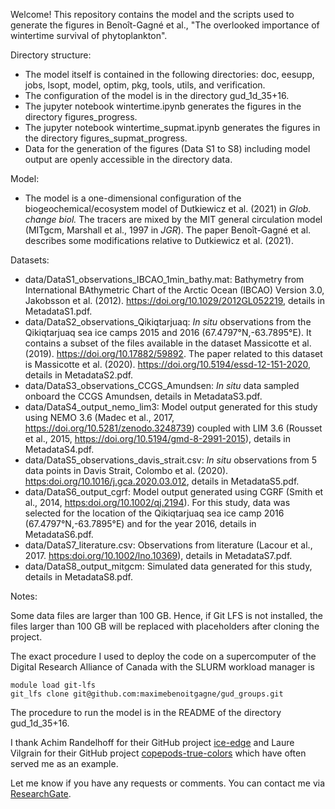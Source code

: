 Welcome! This repository contains the model and the scripts used to generate the figures in
Benoît-Gagné et al.,
"The overlooked importance of wintertime survival of phytoplankton".

Directory structure:

- The model itself is contained in the following directories: doc, eesupp, jobs, lsopt, model, optim, pkg, tools, utils, and verification.
- The configuration of the model is in the directory gud_1d_35+16.
- The jupyter notebook wintertime.ipynb generates the figures in the directory figures_progress.
- The jupyter notebook wintertime_supmat.ipynb generates  the figures in the directory figures_supmat_progress.
- Data for the generation of the figures (Data S1 to S8) including model output are openly accessible in the directory data.

Model:

- The model is a one-dimensional configuration of the biogeochemical/ecosystem model of Dutkiewicz et al. (2021) in *Glob. change biol.* The tracers are mixed by the MIT general circulation model (MITgcm, Marshall et al., 1997 in *JGR*). The paper Benoît-Gagné et al. describes some modifications relative to Dutkiewicz et al. (2021).

Datasets:

- data/DataS1_observations_IBCAO_1min_bathy.mat:
Bathymetry from International BAthymetric Chart of the Arctic Ocean (IBCAO) Version 3.0, Jakobsson et al. (2012). https://doi.org/10.1029/2012GL052219, details in MetadataS1.pdf.
- data/DataS2_observations_Qikiqtarjuaq:
*In situ* observations from the Qikiqtarjuaq sea ice camps 2015 and 2016 (67.4797°N,-63.7895°E). It contains a subset of the files available in the dataset Massicotte et al. (2019). https://doi.org/10.17882/59892. The paper related to this dataset is Massicotte et al. (2020). https://doi.org/10.5194/essd-12-151-2020, details in MetadataS2.pdf.
- data/DataS3_observations_CCGS_Amundsen:
*In situ* data sampled onboard the CCGS Amundsen, details in MetadataS3.pdf.
- data/DataS4_output_nemo_lim3:
Model output generated for this study using NEMO 3.6 (Madec et al., 2017,  https://doi.org/10.5281/zenodo.3248739) coupled with LIM 3.6 (Rousset et al., 2015, https://doi.org/10.5194/gmd-8-2991-2015), details in MetadataS4.pdf.
- data/DataS5_observations_davis_strait.csv:
*In situ* observations from 5 data points in Davis Strait, Colombo et al. (2020). [https:doi.org/10.1016/j.gca.2020.03.012](https:doi.org/10.1016/j.gca.2020.03.012), details in MetadataS5.pdf.
- data/DataS6_output_cgrf:
Model output generated using CGRF (Smith et al., 2014, [https:doi.org/10.1002/qj.2194](https:doi.org/10.1002/qj.2194)). For this study, data was selected for the location of the Qikiqtarjuaq sea ice camp 2016 (67.4797°N,-63.7895°E) and for the year 2016, details in MetadataS6.pdf.
- data/DataS7_literature.csv:
Observations from literature (Lacour et al., 2017. [https:doi.org/10.1002/lno.10369](https:doi.org/10.1002/lno.10369)), details in MetadataS7.pdf.
- data/DataS8_output_mitgcm:
Simulated data generated for this study, details in MetadataS8.pdf.

Notes:

Some data files are larger than 100 GB.
Hence, if Git LFS is not installed, the files larger than 100 GB will be replaced with placeholders after cloning the project.

The exact procedure I used to deploy the code on a supercomputer of the Digital Research Alliance of Canada with the SLURM workload manager is

```
module load git-lfs
git_lfs clone git@github.com:maximebenoitgagne/gud_groups.git
```

The procedure to run the model is in the README of the directory gud_1d_35+16.

I thank Achim Randelhoff for their GitHub project [ice-edge](https://github.com/poplarShift/ice-edge) and Laure Vilgrain for their GitHub project [copepods-true-colors](https://github.com/laurvi/copepods-true-colors/tree/v1.2) which have often served me as an example.

Let me know if you have any requests or comments. You can contact me via [ResearchGate](https://www.researchgate.net/profile/Maxime-Benoit-Gagne).
